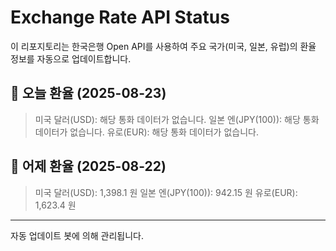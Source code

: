 
# Exchange Rate API Status

이 리포지토리는 한국은행 Open API를 사용하여 주요 국가(미국, 일본, 유럽)의 환율 정보를 자동으로 업데이트합니다.

## 📅 오늘 환율 (2025-08-23)
> 미국 달러(USD): 해당 통화 데이터가 없습니다.
> 일본 엔(JPY(100)): 해당 통화 데이터가 없습니다.
> 유로(EUR): 해당 통화 데이터가 없습니다.

## 📅 어제 환율 (2025-08-22)
> 미국 달러(USD): 1,398.1 원
> 일본 엔(JPY(100)): 942.15 원
> 유로(EUR): 1,623.4 원

---
자동 업데이트 봇에 의해 관리됩니다.

